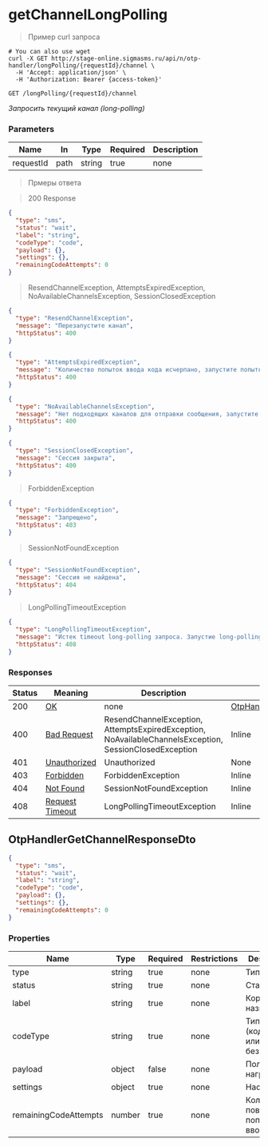 # getChannelLongPolling

<a id="opIdOtpHandlerController_getChannelLongPolling"></a>

> Пример curl запроса

```shell
# You can also use wget
curl -X GET http://stage-online.sigmasms.ru/api/n/otp-handler/longPolling/{requestId}/channel \
  -H 'Accept: application/json' \
  -H 'Authorization: Bearer {access-token}'

```


`GET /longPolling/{requestId}/channel`

*Запросить текущий канал (long-polling)*

<h3 id="otphandlercontroller_getchannellongpolling-parameters">Parameters</h3>

|Name|In|Type|Required|Description|
|---|---|---|---|---|
|requestId|path|string|true|none|

> Прмеры ответа

> 200 Response

```json
{
  "type": "sms",
  "status": "wait",
  "label": "string",
  "codeType": "code",
  "payload": {},
  "settings": {},
  "remainingCodeAttempts": 0
}
```

> ResendChannelException, AttemptsExpiredException, NoAvailableChannelsException, SessionClosedException

```json
{
  "type": "ResendChannelException",
  "message": "Перезапустите канал",
  "httpStatus": 400
}
```

```json
{
  "type": "AttemptsExpiredException",
  "message": "Количество попыток ввода кода исчерпано, запустите попытку авторизации заново",
  "httpStatus": 400
}
```

```json
{
  "type": "NoAvailableChannelsException",
  "message": "Нет подходящих каналов для отправки сообщения, запустите попытку авторизации заново",
  "httpStatus": 400
}
```

```json
{
  "type": "SessionClosedException",
  "message": "Сессия закрыта",
  "httpStatus": 400
}
```

> ForbiddenException

```json
{
  "type": "ForbiddenException",
  "message": "Запрещено",
  "httpStatus": 403
}
```

> SessionNotFoundException

```json
{
  "type": "SessionNotFoundException",
  "message": "Сессия не найдена",
  "httpStatus": 404
}
```

> LongPollingTimeoutException

```json
{
  "type": "LongPollingTimeoutException",
  "message": "Истек timeout long-polling запроса. Запустие long-polling запрос заново",
  "httpStatus": 408
}
```

<h3 id="otphandlercontroller_getchannellongpolling-responses">Responses</h3>

|Status|Meaning|Description|Schema|
|---|---|---|---|
|200|[OK](https://tools.ietf.org/html/rfc7231#section-6.3.1)|none|[OtpHandlerGetChannelResponseDto](#schemaotphandlergetchannelresponsedto)|
|400|[Bad Request](https://tools.ietf.org/html/rfc7231#section-6.5.1)|ResendChannelException, AttemptsExpiredException, NoAvailableChannelsException, SessionClosedException|Inline|
|401|[Unauthorized](https://tools.ietf.org/html/rfc7235#section-3.1)|Unauthorized|None|
|403|[Forbidden](https://tools.ietf.org/html/rfc7231#section-6.5.3)|ForbiddenException|Inline|
|404|[Not Found](https://tools.ietf.org/html/rfc7231#section-6.5.4)|SessionNotFoundException|Inline|
|408|[Request Timeout](https://tools.ietf.org/html/rfc7231#section-6.5.7)|LongPollingTimeoutException|Inline|

<h2 id="tocS_OtpHandlerGetChannelResponseDto">OtpHandlerGetChannelResponseDto</h2>
<!-- backwards compatibility -->
<a id="schemaotphandlergetchannelresponsedto"></a>
<a id="schema_OtpHandlerGetChannelResponseDto"></a>
<a id="tocSotphandlergetchannelresponsedto"></a>
<a id="tocsotphandlergetchannelresponsedto"></a>

```json
{
  "type": "sms",
  "status": "wait",
  "label": "string",
  "codeType": "code",
  "payload": {},
  "settings": {},
  "remainingCodeAttempts": 0
}

```

### Properties

|Name|Type|Required|Restrictions|Description|
|---|---|---|---|---|
|type|string|true|none|Тип канала|
|status|string|true|none|Статус|
|label|string|true|none|Короткое название|
|codeType|string|true|none|Тип канала (кодовый или безкодовый)|
|payload|object|false|none|Полезная нагрузка|
|settings|object|true|none|Настройки|
|remainingCodeAttempts|number|true|none|Количество повторных попыток ввода кода|
